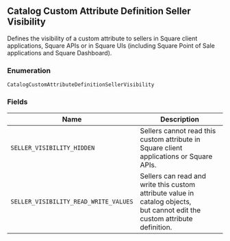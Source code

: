 ## Catalog Custom Attribute Definition Seller Visibility

Defines the visibility of a custom attribute to sellers in Square
client applications, Square APIs or in Square UIs (including Square Point
of Sale applications and Square Dashboard).

### Enumeration

`CatalogCustomAttributeDefinitionSellerVisibility`

### Fields

| Name | Description |
|  --- | --- |
| `SELLER_VISIBILITY_HIDDEN` | Sellers cannot read this custom attribute in Square client<br>applications or Square APIs. |
| `SELLER_VISIBILITY_READ_WRITE_VALUES` | Sellers can read and write this custom attribute value in catalog objects,<br>but cannot edit the custom attribute definition. |

